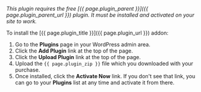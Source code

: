 *This plugin requires the free [{{ page.plugin_parent }}]({{ page.plugin_parent_url }}) plugin. It must be installed and activated on your site to work.*

To install the [{{ page.plugin_title }}]({{ page.plugin_url }}) addon:

1. Go to the **Plugins** page in your WordPress admin area.
2. Click the **Add Plugin** link at the top of the page.
3. Click the **Upload Plugin** link at the top of the page.
4. Upload the `{{ page.plugin_zip }}` file which you downloaded with your purchase.
5. Once installed, click the **Activate Now** link. If you don't see that link, you can go to your **Plugins** list at any time and activate it from there.
